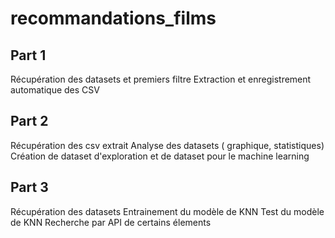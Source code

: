 # recommandations_films


## Part 1 

Récupération des datasets et premiers filtre 
Extraction et enregistrement automatique des CSV

## Part 2 

Récupération des csv extrait 
Analyse des datasets  ( graphique, statistiques)
Création de dataset d'exploration et de dataset pour le machine learning

## Part 3 

Récupération des datasets 
Entrainement du modèle de KNN 
Test du modèle de KNN 
Recherche par API de certains élements 


